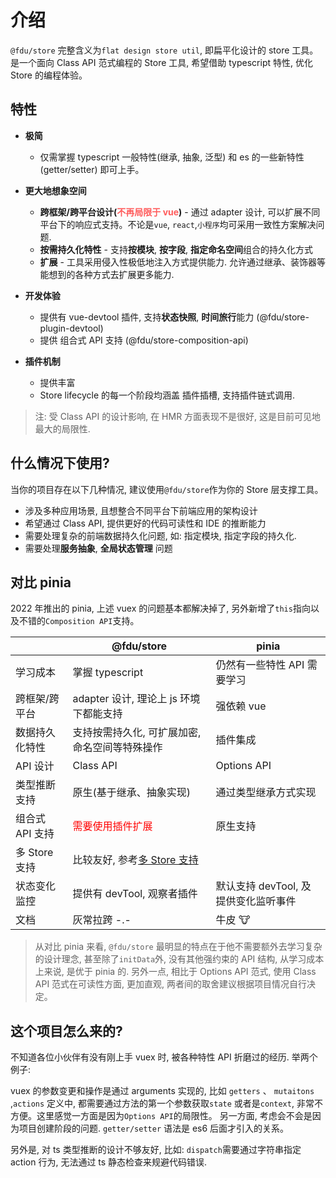 # 介绍

`@fdu/store` 完整含义为`flat design store util`, 即扁平化设计的 store 工具。 是一个面向 Class API 范式编程的 Store 工具, 希望借助 typescript 特性, 优化 Store 的编程体验。

## 特性

-   **极简**

    -   仅需掌握 typescript 一般特性(继承, 抽象, 泛型) 和 es 的一些新特性(getter/setter) 即可上手。

-   **更大地想象空间**

    -   **跨框架/跨平台设计(<font style="color: #ff5b5b;">不再局限于 vue</font>)** - 通过 adapter 设计, 可以扩展不同平台下的响应式支持。不论是`vue`, `react`,`小程序`均可采用一致性方案解决问题.
    -   **按需持久化特性** - 支持**按模块**, **按字段**, **指定命名空间**组合的持久化方式
    -   **扩展** - 工具采用侵入性极低地注入方式提供能力. 允许通过继承、装饰器等能想到的各种方式去扩展更多能力.

-   **开发体验**

    -   提供有 vue-devtool 插件, 支持**状态快照**, **时间旅行**能力 (@fdu/store-plugin-devtool)
    -   提供 组合式 API 支持 (@fdu/store-composition-api)

-   **插件机制**

    -   提供丰富
    -   Store lifecycle 的每一个阶段均涵盖 插件插槽, 支持插件链式调用.

> 注: 受 Class API 的设计影响, 在 HMR 方面表现不是很好, 这是目前可见地最大的局限性.

## 什么情况下使用?

当你的项目存在以下几种情况, 建议使用`@fdu/store`作为你的 Store 层支撑工具。

-   涉及多种应用场景, 且想整合不同平台下前端应用的架构设计
-   希望通过 Class API, 提供更好的代码可读性和 IDE 的推断能力
-   需要处理复杂的前端数据持久化问题, 如: 指定模块, 指定字段的持久化.
-   需要处理**服务抽象**, **全局状态管理** 问题

## 对比 pinia

2022 年推出的 pinia, 上述 vuex 的问题基本都解决掉了, 另外新增了`this`指向以及不错的`Composition API`支持。

|                 | @fdu/store                                    | pinia                                |
| --------------- | --------------------------------------------- | ------------------------------------ |
| 学习成本        | 掌握 typescript                               | 仍然有一些特性 API 需要学习          |
| 跨框架/跨平台   | adapter 设计, 理论上 js 环境下都能支持        | 强依赖 vue                           |
| 数据持久化特性  | 支持按需持久化, 可扩展加密,命名空间等特殊操作 | 插件集成                             |
| API 设计        | Class API                                     | Options API                          |
| 类型推断支持    | 原生(基于继承、抽象实现)                      | 通过类型继承方式实现                 |
| 组合式 API 支持 | <font color="red">需要使用插件扩展</font>     | 原生支持                             |
| 多 Store 支持   | 比较友好, 参考[多 Store 支持](.)              |                                      |
| 状态变化监控    | 提供有 devTool, 观察者插件                    | 默认支持 devTool, 及提供变化监听事件 |
| 文档            | 灰常拉跨 -.-                                  | 牛皮 🐮                              |

> 从对比 pinia 来看, `@fdu/store` 最明显的特点在于他不需要额外去学习复杂的设计理念, 甚至除了`initData`外, 没有其他强约束的 API 结构, 从学习成本上来说, 是优于 pinia 的.
> 另外一点, 相比于 Options API 范式, 使用 Class API 范式在可读性方面, 更加直观, 两者间的取舍建议根据项目情况自行决定。

## 这个项目怎么来的?

不知道各位小伙伴有没有刚上手 vuex 时, 被各种特性 API 折磨过的经历. 举两个例子:

vuex 的参数变更和操作是通过 arguments 实现的, 比如 `getters` 、 `mutaitons` ,`actions` 定义中, 都需要通过方法的第一个参数获取`state` 或者是`context`, 非常不方便。这里感觉一方面是因为`Options API`的局限性。 另一方面, 考虑会不会是因为项目创建阶段的问题. `getter/setter` 语法是 es6 后面才引入的关系。

另外是, 对 ts 类型推断的设计不够友好, 比如: `dispatch`需要通过字符串指定 action 行为, 无法通过 ts 静态检查来规避代码错误.
